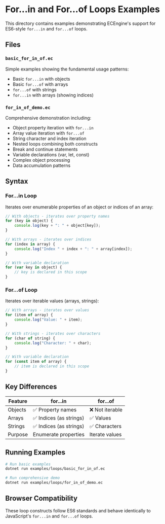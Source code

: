 # For...in and For...of Loops Examples

This directory contains examples demonstrating ECEngine's support for ES6-style `for...in` and `for...of` loops.

## Files

### `basic_for_in_of.ec`
Simple examples showing the fundamental usage patterns:
- Basic `for...in` with objects
- Basic `for...of` with arrays
- `for...of` with strings
- `for...in` with arrays (showing indices)

### `for_in_of_demo.ec`
Comprehensive demonstration including:
- Object property iteration with `for...in`
- Array value iteration with `for...of`
- String character and index iteration
- Nested loops combining both constructs
- Break and continue statements
- Variable declarations (var, let, const)
- Complex object processing
- Data accumulation patterns

## Syntax

### For...in Loop
Iterates over enumerable properties of an object or indices of an array:

```javascript
// With objects - iterates over property names
for (key in object) {
    console.log(key + ": " + object[key]);
}

// With arrays - iterates over indices
for (index in array) {
    console.log("Index " + index + ": " + array[index]);
}

// With variable declaration
for (var key in object) {
    // key is declared in this scope
}
```

### For...of Loop
Iterates over iterable values (arrays, strings):

```javascript
// With arrays - iterates over values
for (item of array) {
    console.log("Value: " + item);
}

// With strings - iterates over characters
for (char of string) {
    console.log("Character: " + char);
}

// With variable declaration
for (const item of array) {
    // item is declared in this scope
}
```

## Key Differences

| Feature | for...in | for...of |
|---------|----------|----------|
| Objects | ✅ Property names | ❌ Not iterable |
| Arrays | ✅ Indices (as strings) | ✅ Values |
| Strings | ✅ Indices (as strings) | ✅ Characters |
| Purpose | Enumerate properties | Iterate values |

## Running Examples

```bash
# Run basic examples
dotnet run examples/loops/basic_for_in_of.ec

# Run comprehensive demo
dotnet run examples/loops/for_in_of_demo.ec
```

## Browser Compatibility

These loop constructs follow ES6 standards and behave identically to JavaScript's `for...in` and `for...of` loops.
